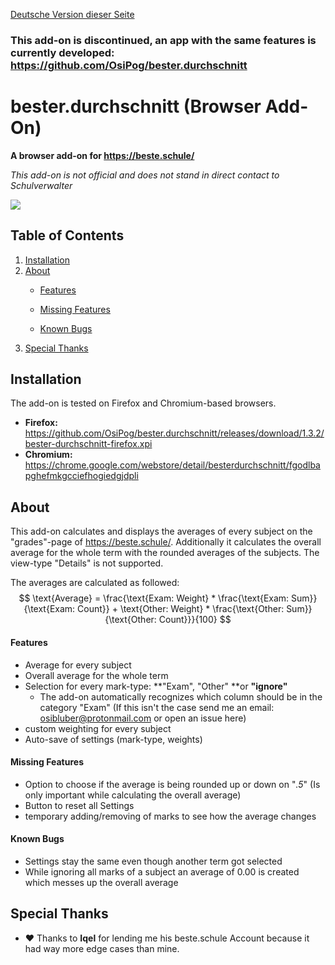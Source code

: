[Deutsche Version dieser Seite](https://github.com/OsiPog/bester.durchschnitt-browser-addon/blob/master/README_DE.md)

### This add-on is discontinued, an app with the same features is currently developed: https://github.com/OsiPog/bester.durchschnitt



# bester.durchschnitt (Browser Add-On)

**A browser add-on for https://beste.schule/**

*This add-on is not official and does not stand in direct contact to Schulverwalter*

![](https://i.imgur.com/ddw5TrS.png)

## Table of Contents

1. [Installation](#Installation)
2. [About](#About)
   - [Features](#Features)
   
   - [Missing Features](#Missing-Features)
   
   - [Known Bugs](#Known-Bugs)
3. [Special Thanks](#Special-Thanks)

## Installation

The add-on is tested on Firefox and Chromium-based browsers.

- **Firefox:** https://github.com/OsiPog/bester.durchschnitt/releases/download/1.3.2/bester-durchschnitt-firefox.xpi
- **Chromium:** https://chrome.google.com/webstore/detail/besterdurchschnitt/fgodlbapghefmkgcciefhogiedgjdpli

## About

This add-on calculates and displays the averages of every subject on the "grades"-page of https://beste.schule/. Additionally it calculates the overall average for the whole term with the rounded averages of the subjects. The view-type "Details" is not supported.

The averages are calculated as followed:
$$
\text{Average} = \frac{\text{Exam: Weight} * \frac{\text{Exam: Sum}}{\text{Exam: Count}} + \text{Other: Weight} * \frac{\text{Other: Sum}}{\text{Other: Count}}}{100}
$$


#### Features

- Average for every subject
- Overall average for the whole term
- Selection for every mark-type: **"Exam", "Other" **or **"ignore"**
  - The add-on automatically recognizes which column should be in the category "Exam" (If this isn't the case send me an email: osibluber@protonmail.com or open an issue here)
- custom weighting for every subject
- Auto-save of settings (mark-type, weights)



#### Missing Features

- Option to choose if the average is being rounded up or down on "*.5*" (Is only important while calculating the overall average)
- Button to reset all Settings
- temporary adding/removing of marks to see how the average changes



#### Known Bugs

- Settings stay the same even though another term got selected
- While ignoring all marks of a subject an average of 0.00 is created which messes up the overall average

## Special Thanks

- :heart: Thanks to **Iqel** for lending me his beste.schule Account because it had way more edge cases than mine.

